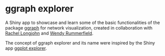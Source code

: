 # ggraph explorer

A Shiny app to showcase and learn some of the basic functionalities of the package [ggraph](https://cran.r-project.org/web/packages/ggraph/index.html) for network visualization, created in collaboration with [Rachel Longjohn](https://github.com/rlongjohn) and [Wendy Rummerfield](https://github.com/wendyrummer13).

The concept of ggraph explorer and its name were inspired by the Shiny app [ggplot explorer](http://databall.co/shiny/shinyggplot/). 
